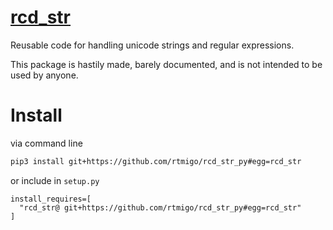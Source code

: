 # [rcd_str](https://github.com/rtmigo/rcd_str_py)

Reusable code for handling unicode strings and regular expressions.

This package is hastily made, barely documented, and is not intended to 
be used by anyone.

# Install

via command line

```bash
pip3 install git+https://github.com/rtmigo/rcd_str_py#egg=rcd_str
```

or include in `setup.py`

```python3
install_requires=[
  "rcd_str@ git+https://github.com/rtmigo/rcd_str_py#egg=rcd_str"
]
```
